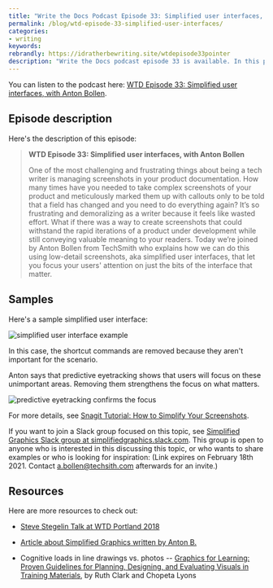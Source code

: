 ```yaml
---
title: "Write the Docs Podcast Episode 33: Simplified user interfaces, with Anton Bollen"
permalink: /blog/wtd-episode-33-simplified-user-interfaces/
categories:
- writing
keywords:
rebrandly: https://idratherbewriting.site/wtdepisode33pointer
description: "Write the Docs podcast episode 33 is available. In this podcast, we chat with Anton Bollen from Techsmith about using simplified user interfaces with screenshots. A simplified user interface reduces the unimportant elements so the user's attention focuses only on what matters."
---
```


You can listen to the podcast here: [WTD Episode 33: Simplified user interfaces, with Anton Bollen](https://podcast.writethedocs.org/2021/01/17/episode-33-simplified-graphics/).

## Episode description

Here's the description of this episode:

> **WTD Episode 33: Simplified user interfaces, with Anton Bollen**
>
> One of the most challenging and frustrating things about being a tech writer is managing screenshots in your product documentation. How many times have you needed to take complex screenshots of your product and meticulously marked them up with callouts only to be told that a field has changed and you need to do everything again? It’s so frustrating and demoralizing as a writer because it feels like wasted effort. What if there was a way to create screenshots that could withstand the rapid iterations of a product under development while still conveying valuable meaning to your readers. Today we’re joined by Anton Bollen from TechSmith who explains how we can do this using low-detail screenshots, aka simplified user interfaces, that let you focus your users' attention on just the bits of the interface that matter.

## Samples

Here's a sample simplified user interface:

<img src="https://s3.us-west-1.wasabisys.com/idbwmedia.com/images/episode33-suiexample.png" alt="simplified user interface example" />

In this case, the shortcut commands are removed because they aren't important for the scenario.

Anton says that predictive eyetracking shows that users will focus on these unimportant areas. Removing them strengthens the focus on what matters.

<img src="https://s3.us-west-1.wasabisys.com/idbwmedia.com/images/episode33-eyetracking.png" alt="predictive eyetracking confirms the focus" />

For more details, see [Snagit Tutorial: How to Simplify Your Screenshots](https://www.techsmith.com/tutorial-snagit-simplify.html).

If you want to join a Slack group focused on this topic, see [Simplified Graphics Slack group at simplifiedgraphics.slack.com](https://join.slack.com/t/simplifiedgraphics/shared_invite/zt-854cf16o-WAze1qv~6fjZwTyvnlXFOA). This group is open to anyone who is interested in this discussing this topic, or who wants to share examples or who is looking for inspiration:  (Link expires on February 18th 2021. Contact a.bollen@techsith.com afterwards for an invite.)


## Resources

Here are more resources to check out:

* [Steve Stegelin Talk at WTD Portland 2018](https://www.writethedocs.org/videos/portland/2018/graphic-content-warning-the-pros-cons-and-alternatives-to-screenshots-steve-stegelin/)

* [Article about Simplified Graphics written by Anton B.](https://www.linkedin.com/pulse/simplified-graphics-meet-new-design-style-technical-anton-bollen/)

* Cognitive loads in line drawings vs. photos -- <a href="http://www.amazon.com/Graphics-Learning-Guidelines-Designing-Evaluating/dp/0470547448">Graphics for Learning: Proven Guidelines for Planning, Designing, and Evaluating Visuals in Training Materials</a>, by Ruth Clark and Chopeta Lyons
